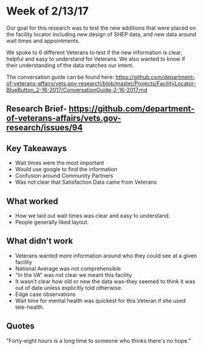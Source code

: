 # Week of 2/13/17

Our goal for this research was to test the new additions that were placed on the facility locator including new design of SHEP data, and new data around wait times and appointments.

We spoke to 6 different Veterans to test if the new information is clear, helpful and easy to understand for Veterans.  We also wanted to know if their understanding of the data matches our intent.

The conversation guide can be found here: https://github.com/department-of-veterans-affairs/vets.gov-research/blob/master/Projects/FacilityLocator-BlueButton_2-16-2017/ConversationGuide-2-16-2017.md

## Research Brief- https://github.com/department-of-veterans-affairs/vets.gov-research/issues/94

## Key Takeaways
+ Wait times were the most important 
+ Would use google to find the information 
+ Confusion around Community Partners 
+ Was not clear that Satisfaction Data came from Veterans 

## What worked
+ How we laid out wait times was clear and easy to understand. 
+ People generally liked layout. 

## What didn't work
+ Veterans wanted more information around who they could see at a given facility 
+ National Average was not comprehensible 
+ "In the VA" was not clear we meant this facility 
+ It wasn't clear how old or new the data was–they seemed to think it was out of date unless explicitly told otherwise. 
+ Edge case observations
+ Wait time for mental health was quickest for this Veteran if she used tele-health. 

## Quotes
"Forty-eight hours is a long time to someone who thinks there's no hope."

